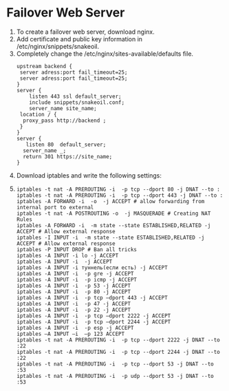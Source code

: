 # Failover Web Server
<ol>
  <li>To create a failover web server, download nginx.</li>
  <li>Add certificate and public key information in /etc/nginx/snippets/snakeoil.</li>
  <li> Completely change the /etc/nginx/sites-available/defaults file.</li>
   <pre><code>upstream backend { 
 server adress:port fail_timeout=25; 
 server adress:port fail_timeout=25; 
} 
server { 
    listen 443 ssl default_server; 
    include snippets/snakeoil.conf;
    server_name site_name; 
 location / { 
  proxy_pass http://backend ;
 } 
}
server { 
   listen 80  default_server; 
  server_name _;
  return 301 https://site_name;
}
</code></pre>
  <li>Download iptables and write the following settings:<li>
   <pre><code>iptables -t nat -A PREROUTING -i <out_interface> -p tcp --dport 80 -j DNAT --to <adress>:<port>
iptables -t nat -A PREROUTING -i <out_interface> -p tcp --dport 443 -j DNAT --to <adress>:<port>
iptables -A FORWARD -i <in> -o <out_interface> -j ACCEPT # allow forwarding from internal port to external
iptables -t nat -A POSTROUTING -o <out_interface> -j MASQUERADE # Creating NAT Rules
iptables -A FORWARD -i <out_interface> -m state --state ESTABLISHED,RELATED -j ACCEPT # Allow external response 
iptables -I INPUT -i <out_interface> -m state --state ESTABLISHED,RELATED -j ACCEPT # Allow external response
iptables -P INPUT DROP # Ban all tricks
iptables -A INPUT -i lo -j ACCEPT 
iptables -A INPUT -i <in> -j ACCEPT 
iptables -A INPUT -i туннель(если есть) -j ACCEPT 
iptables -A INPUT -i <out_interface> -p gre -j ACCEPT
iptables -A INPUT -i <out_interface> -p icmp -j ACCEPT
iptables -A INPUT -i <out_interface> -p 53 -j ACCEPT
iptables -A INPUT -i <out_interface> -p 80 -j ACCEPT
iptables -A INPUT -i <out_interface> -p tcp –dport 443 -j ACCEPT
iptables -A INPUT -i <out_interface> -p 47 -j ACCEPT
iptables -A INPUT -i <out_interface> -p 22 -j ACCEPT
iptables -A INPUT -i <out_interface> -p tcp –dport 2222 -j ACCEPT
iptables -A INPUT -i <out_interface> -p tcp –dport 2244 -j ACCEPT
iptables -A INPUT -i <out_interface> -p esp -j ACCEPT
iptables –A INPUT –i <out_interface> –p 123 ACCEPT
iptables -t nat -A PREROUTING -i <out_interface> -p tcp --dport 2222 -j DNAT --to <adress>:22
iptables -t nat -A PREROUTING -i <out_interface> -p tcp --dport 2244 -j DNAT --to <adress>:22
iptables -t nat -A PREROUTING -i <out_interface> -p tcp --dport 53 -j DNAT --to <adress>:53
iptables -t nat -A PREROUTING -i <out_interface> -p udp --dport 53 -j DNAT --to <adress>:53
</code></pre>

